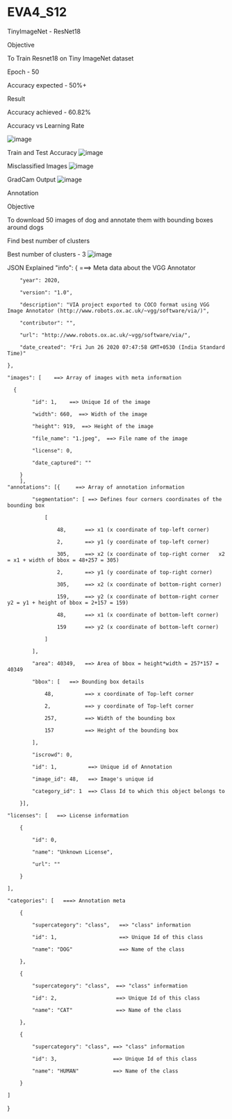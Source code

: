 # EVA4_S12

TinyImageNet - ResNet18

Objective

To Train Resnet18 on Tiny ImageNet dataset

Epoch - 50

Accuracy expected - 50%+

Result

Accuracy achieved - 60.82%

Accuracy vs Learning Rate

![image](https://user-images.githubusercontent.com/36323558/85954363-853eb880-b994-11ea-8393-ad481e6a2789.png)

Train and Test Accuracy
![image](https://user-images.githubusercontent.com/36323558/85954395-adc6b280-b994-11ea-968f-674017fe9ce8.png)

Misclassified Images
![image](https://user-images.githubusercontent.com/36323558/85954455-24fc4680-b995-11ea-8cd8-09d04295e314.png)

GradCam Output
![image](https://user-images.githubusercontent.com/36323558/85954468-537a2180-b995-11ea-928e-5bc349a83fb4.png)

Annotation

Objective

To download 50 images of dog and annotate them with bounding boxes around dogs

Find best number of clusters

Best number of clusters - 3
![image](https://user-images.githubusercontent.com/36323558/85954509-9b00ad80-b995-11ea-98ee-4bc8430459b9.png)

JSON Explained 
    "info": {    ===> Meta data about the VGG Annotator 
    
        "year": 2020,
        
        "version": "1.0",
        
        "description": "VIA project exported to COCO format using VGG Image Annotator (http://www.robots.ox.ac.uk/~vgg/software/via/)",
        
        "contributor": "",
        
        "url": "http://www.robots.ox.ac.uk/~vgg/software/via/",
        
        "date_created": "Fri Jun 26 2020 07:47:58 GMT+0530 (India Standard Time)"
        
    },
    
    "images": [    ==> Array of images with meta information
    
      {
      
            "id": 1,    ==> Unique Id of the image
            
            "width": 660,  ==> Width of the image
            
            "height": 919,  ==> Height of the image 
            
            "file_name": "1.jpeg",  ==> File name of the image
            
            "license": 0,     
            
            "date_captured": ""
            
        }
        ],
    "annotations": [{     ==> Array of annotation information
    
            "segmentation": [ ==> Defines four corners coordinates of the bounding box
            
                [
                
                    48,      ==> x1 (x coordinate of top-left corner)
                    
                    2,       ==> y1 (y coordinate of top-left corner)
                    
                    305,     ==> x2 (x coordinate of top-right corner   x2 = x1 + width of bbox = 48+257 = 305)
                    
                    2,       ==> y1 (y coordinate of top-right corner)
                    
                    305,     ==> x2 (x coordinate of bottom-right corner)
                    
                    159,     ==> y2 (x coordinate of bottom-right corner  y2 = y1 + height of bbox = 2+157 = 159)
                    
                    48,      ==> x1 (x coordinate of bottom-left corner)
                    
                    159      ==> y2 (x coordinate of bottom-left corner)
                    
                ]
                
            ],
            
            "area": 40349,   ==> Area of bbox = height*width = 257*157 = 40349
            
            "bbox": [   ==> Bounding box details
            
                48,          ==> x coordinate of Top-left corner
                
                2,           ==> y coordinate of Top-left corner
                
                257,         ==> Width of the bounding box
                
                157          ==> Height of the bounding box
                
            ],
            
            "iscrowd": 0,
            
            "id": 1,          ==> Unique id of Annotation
            
            "image_id": 48,   ==> Image's unique id
            
            "category_id": 1  ==> Class Id to which this object belongs to
            
        }],
        
    "licenses": [   ==> License information
    
        {
        
            "id": 0,
            
            "name": "Unknown License",
            
            "url": ""
            
        }
        
    ],
    
    "categories": [   ===> Annotation meta
    
        {
        
            "supercategory": "class",   ==> "class" information
            
            "id": 1,                    ==> Unique Id of this class
            
            "name": "DOG"               ==> Name of the class
            
        },
        
        {
        
            "supercategory": "class",  ==> "class" information
            
            "id": 2,                   ==> Unique Id of this class
            
            "name": "CAT"              ==> Name of the class
            
        },
        
        {
        
            "supercategory": "class", ==> "class" information
            
            "id": 3,                  ==> Unique Id of this class
            
            "name": "HUMAN"           ==> Name of the class
            
        }
        
    ]
    
}




